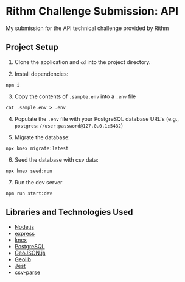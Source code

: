 # Rithm Challenge Submission: API

My submission for the API technical challenge provided by Rithm

## Project Setup

1. Clone the application and `cd` into the project directory.

2. Install dependencies:

```shell
npm i
```

3. Copy the contents of `.sample.env` into a `.env` file
```shell
cat .sample.env > .env
```

4. Populate the `.env` file with your PostgreSQL database URL's (e.g., `postgres://user:password@127.0.0.1:5432`)

5. Migrate the database:
```
npx knex migrate:latest
```

6. Seed the database with csv data:
```
npx knex seed:run
```

7. Run the dev server
```
npm run start:dev
```

## Libraries and Technologies Used

* [Node.js](https://nodejs.org/en/)
* [express](https://expressjs.com/)
* [knex](https://knexjs.org/)
* [PostgreSQL](https://www.postgresql.org/)
* [GeoJSON.js](https://www.npmjs.com/package/geojson)
* [Geolib](https://www.npmjs.com/package/geolib)
* [Jest](https://jestjs.io/)
* [csv-parse](https://csv.js.org/parse/)
